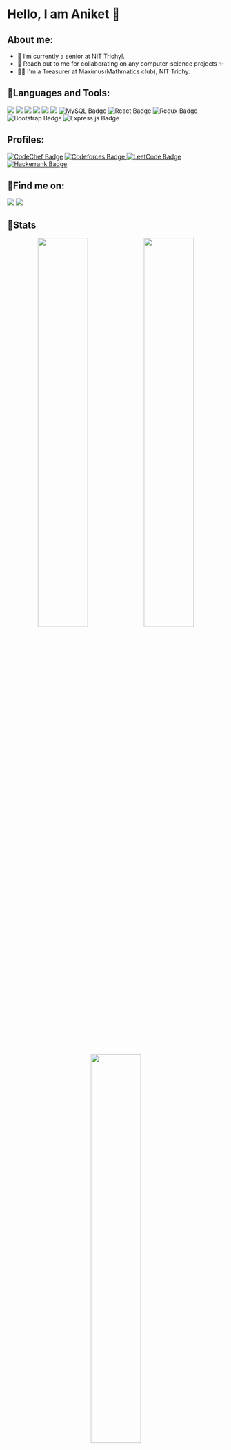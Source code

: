 <p align="center"></p>
<h1 >Hello, I am Aniket 👋</h1>

 <!--<img src="https://giphy.com/clips/grooving-vibin-head-bop-Zkv81Dp5msItSOC631" width="5" height="50" align="right"> -->

## About me:
- 🔭 I’m currently a senior at NIT Trichy!.
- 👯 Reach out to me for collaborating on any computer-science projects :sparkles:
- 🧑‍⚖️ I'm a Treasurer at Maximus(Mathmatics club), NIT Trichy.

## 	:ribbon:Languages and Tools:

<p align>
<img src="https://img.shields.io/badge/C%2B%2B-00599C?style=for-the-badge&logo=c%2B%2B&logoColor=white">
<img src="https://img.shields.io/badge/C-A8B9CC?style=for-the-badge&logo=c&logoColor=white"> 
<!-- <img src="https://img.shields.io/badge/Python-3776AB?style=for-the-badge&logo=python&logoColor=white"> -->
<!-- <img src="https://img.shields.io/badge/Javascript-F7DF1E?style=for-the-badge&logo=javascript&logoColor=white"> -->
<img src="https://img.shields.io/badge/HTML5-E34F26?style=for-the-badge&logo=html5&logoColor=white">
<img src="https://img.shields.io/badge/CSS3-1572B6?style=for-the-badge&logo=css3&logoColor=white">
<img src="https://img.shields.io/badge/Node.js-339933?style=for-the-badge&logo=node.js&logoColor=white">
<img src="https://img.shields.io/badge/MongoDB-47A248?style=for-the-badge&logo=mongodb&logoColor=white">
<img src="https://img.shields.io/badge/MySQL-4479A1?style=for-the-badge&logo=mysql&logoColor=white" alt="MySQL Badge">
<img src="https://img.shields.io/badge/React-20232A?style=for-the-badge&logo=react&logoColor=61DAFB" alt="React Badge"> 
<img src="https://img.shields.io/badge/Redux-593D88?style=for-the-badge&logo=redux&logoColor=white" alt="Redux Badge"> 
<img src="https://img.shields.io/badge/Bootstrap-563D7C?style=for-the-badge&logo=bootstrap&logoColor=white" alt="Bootstrap Badge"> 
<img src="https://img.shields.io/badge/Express.js-000000?style=for-the-badge&logo=express&logoColor=white" alt="Express.js Badge">
</p>

## Profiles:
<p align>
<a href="https://www.codechef.com/users/anike_12345" target="_blank"><img src="https://img.shields.io/badge/Codechef-%23B92B27.svg?&style=for-the-badge&logo=CodeChef&logoColor=white" alt="CodeChef Badge"></a>
<a href="https://codeforces.com/profile/aniket_kushwahaji_1" target="_blank"><img src="https://img.shields.io/badge/Codeforces-445f9d?style=for-the-badge&logo=Codeforces&logoColor=white" alt="Codeforces Badge"</a>
<a href="https://leetcode.com/aniketkushwaha/" target="_blank"><img src="https://img.shields.io/badge/LeetCode-FFA116?style=for-the-badge&logo=LeetCode&logoColor=black" alt="LeetCode Badge"></a>
<a href="https://www.hackerrank.com/aniketkushwaha12" target="_blank"><img src="https://img.shields.io/badge/-HackerRank-brightgreen?style=for-the-badge&logo=HackerRank&logoColor=black" alt="Hackerrank Badge"></a>
</p>

## 	:email:Find me on:

<p align>
<!-- <a href="mailto:aniket1f3@gmail.com"><img src="https://img.shields.io/badge/Outlook-0078D4?style=for-the-badge&logo=microsoft-outlook&logoColor=white" alt="Outlook Badge"></a> -->
<a href="mailto:aniketkushwaha13579@gmail.com"><img src="https://img.shields.io/badge/Gmail-D14836?style=for-the-badge&logo=gmail&logoColor=white"</a>
<a href="https://www.linkedin.com/in/aniketkushwaha01/"><img src="https://img.shields.io/badge/LinkedIn-0077B5?style=for-the-badge&logo=linkedin&logoColor=white"></a>
<!-- <a href="https://www.facebook.com/profile.php?id=348u4884"><img src="https://img.shields.io/badge/Facebook-1877F2?style=for-the-badge&logo=facebook&logoColor=white"></a> -->
<!-- <a href="https://www.instagram.com/username/"><img src="https://img.shields.io/badge/Instagram-E4405F?style=for-the-badge&logo=instagram&logoColor=white"</a> -->
</p>

## :medal_sports:Stats

<p align="center">
  <img width="48%" src="https://github-readme-stats.vercel.app/api?username=AKushwahaji&show_icons=true&hide_border=true&theme=dracula" />
  <img width="48%" src="https://github-readme-streak-stats.herokuapp.com/?user=AKushwahaji&hide_border=true&theme=dracula" />
</p>
<p align="center">
	<img width="48%" src="https://github-readme-stats.vercel.app/api/top-langs/?username=AKushwahaji&layout=compact&theme=dracula&hide=jupyter%20notebook" />
</p>

